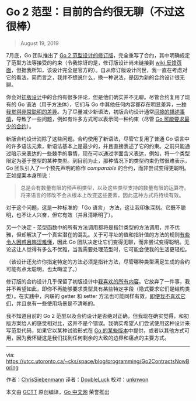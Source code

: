 # Go 2 范型：目前的合约很无聊（不过这很棒）

> August 19, 2019

7月底，Go 团队推出了 [Go 2 范型设计的修订版](https://go.googlesource.com/proposal/+/master/design/go2draft-contracts.md)，完全重写了合约，其中明确规定了范型方法等接受的约束（令我惊讶的是，修订版设计尚未链接到 [wiki 反馈页面](https://github.com/golang/go/wiki/Go2GenericsFeedback)，但据我所知，该设计完全是官方的）。自从修订版设计问世，我一直在考虑对它的看法，简而言之，我并不想说什么，换一种说法，是因为新的合约设计很无聊。

你会对[初版设计](https://go.googlesource.com/proposal/+/master/design/go2draft.md)中的合约有很多评论，但是他们确实并不无聊。尽管合约复用了现有的 Go 语法（用于方法体），它们与 Go 中其他任何内容都存在明显差异，[一种我觉得非常聪明的差异](https://utcc.utoronto.ca/~cks/space/blog/programming/Go2ContractsTooClever)。为了尽量减少新语法，初版合约设计通常[间接的描述事情](https://utcc.utoronto.ca/~cks/space/blog/programming/Go2ContractsMoreReadable)，导致了一些问题，例如有许多方式可以表示同一种约束（尽管 [Go 可能要求最少的合约](https://utcc.utoronto.ca/~cks/space/blog/programming/Go2RequireMinimalContracts)）。

新版合约设计消除了这些问题。合约使用了新语法，尽管它复用了普通 Go 语言中的许多语法元素，新语法基本上是最少的，并且直接表述了它的约束。之前只能通过暗示来表达的一些棘手的事情，现在可以通过字面含义表达，例如，将一个类型限定为基于整型的某种类型。到目前为止，那种情况下的类型约束仍然很难表示，Go 团队引入了一个预先声明的称作 *comparable* 的合约，而非尝试变得更聪明。正如提案本身所说：

> 总是会有数量有限的预声明类型，以及这些类型支持的数量有限的运算符。将来语言的修改不会从根本上改变这些要素，因此这种方式将持续有效。

对于这个问题，这是一种标准的 「Go 语言」 方法，这让我印象深刻。它既不聪明，也不让人兴奋，但它有效（并且清晰明了）。

另一个决定 - 范型函数中的所有方法调用都将是指针类型的方法调用，并不优雅，但却解决了一个真实潜在的混乱。关于可寻址的值和指针值的方法的规则[有些令人困惑且晦涩难懂](https://utcc.utoronto.ca/~cks/space/blog/programming/GoAddressableValues)，因此 Go 团队决定让它们变得无聊，而非尝试变得聪明。无论这让人觉得有多么不优雅，当我需要处理范型时，它可能会使我的生活更轻松。

（该设计还允许你指定特定的方法必须是指针方法，尽管哪种类型满足生成的合约可能有点太聪明，也太晦涩了。）

修订版的合约设计几乎保留了初版设计中[我喜欢的所有内容](https://utcc.utoronto.ca/~cks/space/blog/programming/Go2ContractsLike)。它放弃了一件事，我并不希望如此，即你不再能够要求类型具有某些特定字段（隐式要求它们是结构类型）。在实践中，内联的 getter 和 setter 方法也可能同样有效，[即便我不喜欢它们](https://utcc.utoronto.ca/~cks/space/blog/programming/GettersSettersDislike)，并且总有一些使用场景是不清晰的。

我不知道目前的 Go 2 范型以及合约设计是否绝对正确，但我现在确实觉得，和初版方案给人的感觉相对比，这并不是个错误。我确实希望人们尝试使用这种设计来写范型代码，如果它以某种试验形式在 [Go 的某些版本](https://utcc.utoronto.ca/~cks/space/blog/programming/GoAppearanceOfChanges)中提供，或者以其他方式可用，因为我怀疑这是我们找到任何剩余的大致的边界和痛点的主要方式。

---

via: https://utcc.utoronto.ca/~cks/space/blog/programming/Go2ContractsNowBoring

作者：[ChrisSiebenmann](https://utcc.utoronto.ca/~cks/space/People/ChrisSiebenmann)
译者：[DoubleLuck](https://github.com/DoubleLuck)
校对：[unknwon](https://github.com/unknwon)

本文由 [GCTT](https://github.com/studygolang/GCTT) 原创编译，[Go 中文网](https://studygolang.com/) 荣誉推出

